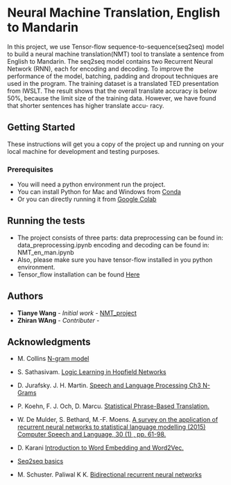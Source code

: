 # Neural Machine Translation, English to Mandarin

In this project, we use Tensor-flow sequence-to-sequence(seq2seq) model to build a neural machine translation(NMT) tool to translate a sentence from English to Mandarin. The seq2seq model contains two Recurrent Neural Network (RNN), each for encoding and decoding. To improve the performance of the model, batching, padding and dropout techniques are used in the program. The training dataset is a translated TED presentation from IWSLT. The result shows that the overall translate accuracy is below 50%, because the limit size of the training data. However, we have found that shorter sentences has higher translate accu-
racy.

## Getting Started

These instructions will get you a copy of the project up and running on your local machine for development and testing purposes.

### Prerequisites

* You will need a python environment run the project.
* You can install Python for Mac and Windows from [Conda](https://docs.conda.io/projects/conda/en/latest/user-guide/install/)
* Or you can directly running it from [Google Colab](https://colab.research.google.com)

## Running the tests

* The project consists of three parts: 
 	data preprocessing can be found in: data_preprocessing.ipynb
 	encoding and decoding can be found in: NMT_en_man.ipynb
* Also, please make sure you have tensor-flow installed in you python environment. 
* Tensor_flow installation can be found [Here](https://www.tensorflow.org/install)

## Authors

* **Tianye Wang** - *Initial work* - [NMT_project](https://github.com/tn610582)
* **Zhiran WAng** - *Contributer* - 

## Acknowledgments


* M. Collins [N-gram model](http://www.cs.columbia.edu/~mcollins/lm-spring2013.pdf)

* S. Sathasivam. [Logic Learning in Hopfield Networks]() 

* D. Jurafsky.  J. H. Martin. [Speech and Language Processing Ch3 N-Grams](https://web.stanford.edu/~jurafsky/slp3/3.pdf)

* P. Koehn, F. J. Och, D. Marcu. [Statistical Phrase-Based Translation.](https://aclanthology.info/pdf/N/N03/N03-1017.pdf)

* W. De Mulder, S. Bethard, M.-F. Moens. [A survey on the application of recurrent neural networks to statistical language modelling (2015) Computer Speech and Language,  30  (1) , pp. 61-98.]()

* D. Karani [Introduction to Word Embedding and Word2Vec.](https://towardsdatascience.com/introduction-to-word-embedding-and-word2vec-652d0c2060fa)

* [Seq2seq basics](https://google.github.io/seq2seq/)

* M. Schuster. Paliwal K K. [Bidirectional recurrent neural networks](https://www.semanticscholar.org/paper/Bidirectional-recurrent-neural-networks-Schuster-Paliwal/)






